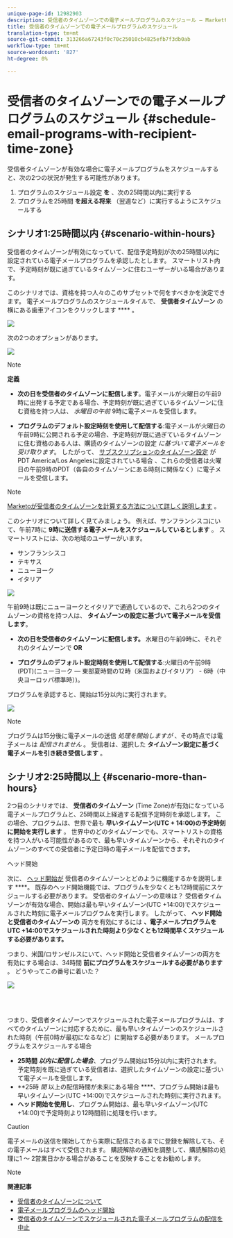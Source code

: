 ```yaml
---
unique-page-id: 12982903
description: 受信者のタイムゾーンでの電子メールプログラムのスケジュール — Marketto Docs — 製品ドキュメント
title: 受信者のタイムゾーンでの電子メールプログラムのスケジュール
translation-type: tm+mt
source-git-commit: 313266a67243f0c70c25010cb4825efb7f3db0ab
workflow-type: tm+mt
source-wordcount: '827'
ht-degree: 0%

---
```



# 受信者のタイムゾーンでの電子メールプログラムのスケジュール {#schedule-email-programs-with-recipient-time-zone}

受信者タイムゾーンが有効な場合に電子メールプログラムをスケジュールすると、次の2つの状況が発生する可能性があります。

1. プログラムのスケジュール設定 **を** 、次の25時間以内に実行する
1. プログラムを25時間 **を超える将来** （翌週など）に実行するようにスケジュールする

## シナリオ1:25時間以内 {#scenario-within-hours}

受信者のタイムゾーンが有効になっていて、配信予定時刻が次の25時間以内に設定されている電子メールプログラムを承認したとします。 スマートリスト内で、予定時刻が既に過ぎているタイムゾーンに住むユーザーがいる場合があります。

このシナリオでは、資格を持つ人々のこのサブセットで何をすべきかを決定できます。 電子メールプログラムのスケジュールタイルで、 **受信者タイムゾーン** の横にある歯車アイコンをクリックします **** 。

![](assets/image2017-12-5-10-3a46-3a42.png)

次の2つのオプションがあります。

![](assets/image2017-12-5-10-3a31-3a28.png)

>[!NOTE]
>
>**定義**
>
>* **次の日を受信者のタイムゾーンに配信します**。電子メールが火曜日の午前9時に出発する予定である場合、予定時刻が既に過ぎているタイムゾーンに住む資格を持つ人は、 *水曜日の午前* 9時に電子メールを受信します。
   >
   >
* **プログラムのデフォルト設定時刻を使用して配信する**:電子メールが火曜日の午前9時に公開される予定の場合、予定時刻が既に過ぎているタイムゾーンに住む資格のある人は、購読のタイムゾーンの設定 *に基づいて電子メールを受け取ります*。 したがって、 [サブスクリプションのタイムゾーン設定](../../../../../product-docs/administration/settings/select-your-language-locale-and-time-zone.md) がPDT America/Los Angelesに設定されている場合 [](../../../../../product-docs/administration/settings/set-default-location-settings-for-a-subscription.md) 、これらの受信者は火曜日の午前9時のPDT（各自のタイムゾーンにある時刻に関係なく）に電子メールを受信します。

>



>[!NOTE]
>
>[Marketoが受信者のタイムゾーンを計算する方法について詳しく説明します](https://docs.marketo.com/display/DOCS/Understanding+Recipient+Time+Zone#UnderstandingRecipientTimeZone-CalculatingTimeZone) 。

このシナリオについて詳しく見てみましょう。 例えば、サンフランシスコにいて、午前7時に **9時に送信する電子メールをスケジュールしているとします** 。 スマートリストには、次の地域のユーザーがいます。

* サンフランシスコ
* テキサス
* ニューヨーク
* イタリア

![](assets/image2017-12-6-10-3a52-3a41.png)

午前9時は既にニューヨークとイタリアで通過しているので、これら2つのタイムゾーンの資格を持つ人は、 **タイムゾーンの設定に基づいて電子メールを受信します**。

* **次の日を受信者のタイムゾーンに配信します。** 水曜日の午前9時に、それぞれのタイムゾーンで **OR**

* **プログラムのデフォルト設定時刻を使用して配信する**:火曜日の午前9時(PDT)(ニューヨーク — 東部夏時間の12時（米国およびイタリア） - 6時（中央ヨーロッパ標準時）)。

プログラムを承認すると、開始は15分以内に実行されます。

![](assets/screen-shot-2017-12-09-at-3.34.14-pm.png)

>[!NOTE]
>
>プログラムは15分後に電子メールの送信 *処理を開始しますが* 、その時点では電子メールは *配信されません* 。 受信者は、選択した **タイムゾーン設定に基づく電子メールを引き続き受信します** 。

## シナリオ2:25時間以上 {#scenario-more-than-hours}

2つ目のシナリオでは、 **受信者のタイムゾーン** (Time Zone)が有効になっている電子メールプログラムと、25時間以上経過する配信予定時刻を承認します。 この場合、プログラムは、世界で最も **早いタイムゾーン(UTC + 14:00)の予定時刻に開始を実行します** 。 世界中のどのタイムゾーンでも、スマートリストの資格を持つ人がいる可能性があるので、最も早いタイムゾーンから、それぞれのタイムゾーンのすべての受信者に予定日時の電子メールを配信できます。

ヘッド開始

次に、 [ヘッド開始が](../../../../../product-docs/email-marketing/email-programs/email-program-actions/head-start-for-email-programs.md) 受信者のタイムゾーンとどのように機能するかを説明します ****。 既存のヘッド開始機能では、プログラムを少なくとも12時間前にスケジュールする必要があります。 受信者のタイムゾーンの意味は？ 受信者タイムゾーンが有効な場合、開始は最も早いタイムゾーン(UTC +14:00)でスケジュールされた時刻に電子メールプログラムを実行します。 したがって、 **ヘッド開始と受信者のタイムゾーンの** 両方を有効にするには **、電子メールプログラムをUTC +14:00でスケジュールされた時刻より少なくとも12時間早くスケジュールする必要があります。**

つまり、米国/ロサンゼルスにいて、ヘッド開始と受信者タイムゾーンの両方を有効にする場合は、34時間 **前にプログラムをスケジュールする必要があります** 。 どうやってこの番号に着いた？

![](assets/image2017-12-5-13-3a11-3a38.png)

<br> 

つまり、受信者タイムゾーンでスケジュールされた電子メールプログラムは、すべてのタイムゾーンに対応するために、最も早いタイムゾーンのスケジュールされた時刻（午前0時が最初になるなど）に開始する必要があります。 メールプログラムをスケジュールする場合

* **25時間 *以内に配信した場合***、プログラム開始は15分以内に実行されます。 予定時刻を既に過ぎている受信者は、選択したタイムゾーンの設定に基づいて電子メールを受信します。
* **25時 *間* 以上の配信時間が未来にある場合 ****、プログラム開始は最も早いタイムゾーン(UTC +14:00)でスケジュールされた時刻に実行されます。
* **ヘッド開始を使用し**、プログラム開始は、最も早いタイムゾーン(UTC +14:00)で予定時刻より12時間前に処理を行います。

>[!CAUTION]
>
>電子メールの送信を開始してから実際に配信されるまでに登録を解除しても、その電子メールはすべて受信されます。 購読解除の通知を調整して、購読解除の処理に1 ～ 2営業日かかる場合があることを反映することをお勧めします。

>[!NOTE]
>
>**関連記事**
>
>* [受信者のタイムゾーンについて](understanding-recipient-time-zone.md)
>* [電子メールプログラムのヘッド開始](../../../../../product-docs/email-marketing/email-programs/email-program-actions/head-start-for-email-programs.md)
>* [受信者のタイムゾーンでスケジュールされた電子メールプログラムの配信を中止](abort-delivery-of-email-programs-scheduled-with-recipient-time-zone.md)

>



